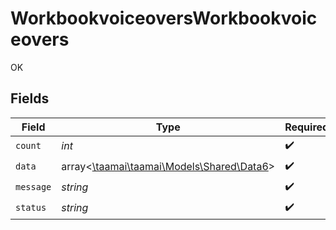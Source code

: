 # WorkbookvoiceoversWorkbookvoiceovers

OK


## Fields

| Field                                                                     | Type                                                                      | Required                                                                  | Description                                                               |
| ------------------------------------------------------------------------- | ------------------------------------------------------------------------- | ------------------------------------------------------------------------- | ------------------------------------------------------------------------- |
| `count`                                                                   | *int*                                                                     | :heavy_check_mark:                                                        | N/A                                                                       |
| `data`                                                                    | array<[\taamai\taamai\Models\Shared\Data6](../../models/shared/Data6.md)> | :heavy_check_mark:                                                        | N/A                                                                       |
| `message`                                                                 | *string*                                                                  | :heavy_check_mark:                                                        | N/A                                                                       |
| `status`                                                                  | *string*                                                                  | :heavy_check_mark:                                                        | N/A                                                                       |